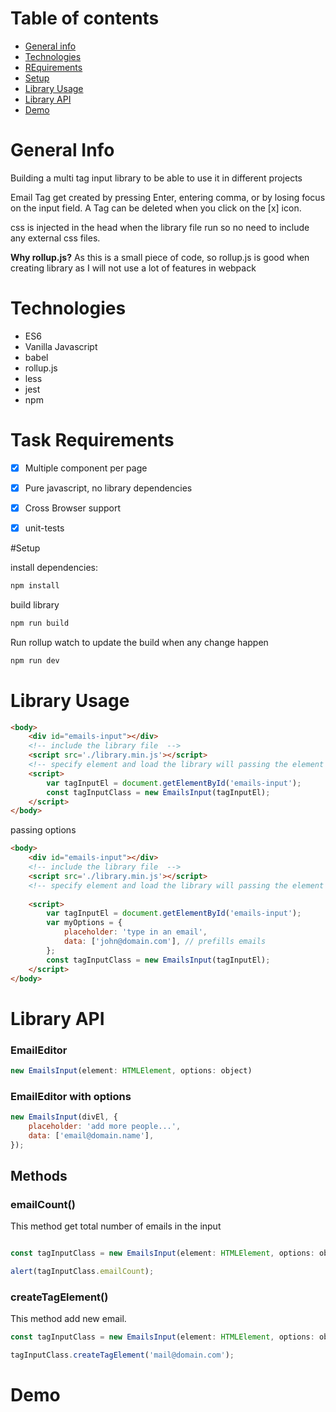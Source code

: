 # Table of contents
* [General info](#general-info)
* [Technologies](#technologies)
* [REquirements](#task-requirements)
* [Setup](#setup)
* [Library Usage](#library-usage)
* [Library API](#library-api)
* [Demo](#demo)


# General Info 

Building a multi tag input library to be able to use it in different projects

Email Tag get created by pressing Enter, entering comma, or by losing focus on the
input field. A Tag can be deleted when you click on the [x] icon.

css is injected in the head when the library file run so no need to include any external css files.

<b>Why rollup.js?</b> 
As this is a small piece of code, so rollup.js is good when creating library as I will not use a lot of features in webpack


# Technologies
 - ES6
 - Vanilla Javascript
 - babel
 - rollup.js
 - less
 - jest
 - npm


# Task Requirements

-   [x] Multiple component per page
-   [x] Pure javascript, no library dependencies
-   [x] Cross Browser support
-   [x] unit-tests


#Setup

install dependencies:

```sh
npm install
```

build library

```sh
npm run build
```

Run rollup watch to update the build when any change happen

```sh
npm run dev
```


# Library Usage

```html
<body>
	<div id="emails-input"></div>
	<!-- include the library file  -->
	<script src='./library.min.js'></script>
	<!-- specify element and load the library will passing the element   -->
	<script>
		var tagInputEl = document.getElementById('emails-input');
		const tagInputClass = new EmailsInput(tagInputEl);
	</script>
</body>
```

passing options

```html
<body>
	<div id="emails-input"></div>
	<!-- include the library file  -->
	<script src='./library.min.js'></script>
	<!-- specify element and load the library will passing the element   -->
	
	<script>
		var tagInputEl = document.getElementById('emails-input');
		var myOptions = {
			placeholder: 'type in an email', 
			data: ['john@domain.com'], // prefills emails
		};
		const tagInputClass = new EmailsInput(tagInputEl);
	</script>
</body>
```

# Library API

### EmailEditor

```javascript
new EmailsInput(element: HTMLElement, options: object)
```

### EmailEditor with options

```javascript
new EmailsInput(divEl, {
	placeholder: 'add more people...',
	data: ['email@domain.name'],
});
```

## Methods

### emailCount()

This method get total number of emails in the input

```javascript

const tagInputClass = new EmailsInput(element: HTMLElement, options: object)

alert(tagInputClass.emailCount);
```

### createTagElement()

This method add new email.

```javascript
const tagInputClass = new EmailsInput(element: HTMLElement, options: object)

tagInputClass.createTagElement('mail@domain.com');

```

# Demo
